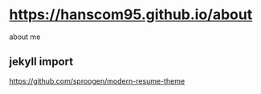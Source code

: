 # https://hanscom95.github.io/about
about me


## jekyll import
https://github.com/sproogen/modern-resume-theme

